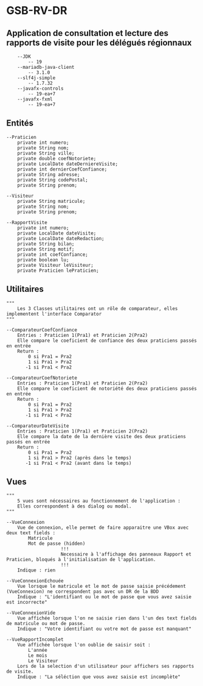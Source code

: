 # GSB-RV-DR

## Application de consultation et lecture des rapports de visite pour les délégués régionnaux

        --JDK
            -- 19
        --mariadb-java-client
            -- 3.1.0
        --slf4j-simple
            -- 1.7.32
        --javafx-controls
            -- 19-ea+7
        --javafx-fxml
            -- 19-ea+7

## Entités
    
    --Praticien
        private int numero;
        private String nom;
        private String ville;
        private double coefNotoriete;
        private LocalDate dateDerniereVisite;
        private int dernierCoefConfiance;
        private String adresse;
        private String codePostal;
        private String prenom;

    --Visiteur
        private String matricule;
        private String nom;
        private String prenom;

    --RapportVisite 
        private int numero;
        private LocalDate dateVisite;
        private LocalDate dateRedaction;
        private String bilan;
        private String motif;
        private int coefConfiance;
        private boolean lu;
        private Visiteur leVisiteur;
        private Praticien lePraticien;

## Utilitaires

    """
        Les 3 Classes utilitaires ont un rôle de comparateur, elles implementent l'interface Comparator
    """
    
    --ComparateurCoefConfiance
        Entries : Praticien 1(Pra1) et Praticien 2(Pra2)
        Elle compare le coeficient de confiance des deux praticiens passés en entrée
        Return : 
            0 si Pra1 = Pra2
            1 si Pra1 > Pra2
           -1 si Pra1 < Pra2

    --ComparateurCoefNotoriete
        Entries : Praticien 1(Pra1) et Praticien 2(Pra2)
        Elle compare le coeficient de notoriété des deux praticiens passés en entrée
        Return : 
            0 si Pra1 = Pra2
            1 si Pra1 > Pra2
           -1 si Pra1 < Pra2

    --ComparateurDateVisite
        Entries : Praticien 1(Pra1) et Praticien 2(Pra2)
        Elle compare la date de la dernière visite des deux praticiens passés en entrée
        Return : 
            0 si Pra1 = Pra2
            1 si Pra1 > Pra2 (après dans le temps) 
           -1 si Pra1 < Pra2 (avant dans le temps)

## Vues

    """
        5 vues sont nécessaires au fonctionnement de l'application :
        Elles correspondent à des dialog ou modal.
    """

    --VueConnexion
        Vue de connexion, elle permet de faire apparaitre une VBox avec deux text fields :
            Matricule 
            Mot de passe (hidden)
                        !!!
                        Necessaire à l'affichage des panneaux Rapport et Praticien, bloqués à l'initialisation de l'application.
                        !!!
        Indique : rien

    --VueConnexionEchouée
        Vue lorsque le matricule et le mot de passe saisie précédement (VueConnexion) ne correspondent pas avec un DR de la BDD
        Indique : "L'identifiant ou le mot de passe que vous avez saisie est incorrecte"

    --VueConnexionVide
        Vue affichée lorsque l'on ne saisie rien dans l'un des text fields de matricule ou mot de passe.
        Indique : "Votre identifiant ou votre mot de passe est manquant"

    --VueRapportIncomplet
        Vue affichée lorsque l'on oublie de saisir soit :
            L'année
            Le mois
            Le Visiteur
        Lors de la selection d'un utilisateur pour affichers ses rapports de visite.
        Indique : "La séléction que vous avez saisie est incomplète"
        
